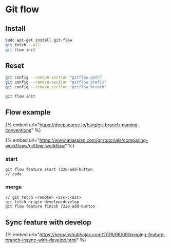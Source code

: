 # Git flow

## Install

```bash
sudo apt-get install git-flow
git fetch --all
git flow init
```

## Reset

```bash
git config --remove-section "gitflow.path"
git config --remove-section "gitflow.prefix"
git config --remove-section "gitflow.branch"

git flow init
```

## Flow example

{% embed url="https://deepsource.io/blog/git-branch-naming-conventions" %}

{% embed url="https://www.atlassian.com/git/tutorials/comparing-workflows/gitflow-workflow" %}

### start

```
git flow feature start 7220-add-button
// code
```

### merge

```
// git fetch <remote> <src>:<dst>
git fetch origin develop:develop
git flow feature finish 7220-add-button
```

## Sync feature with develop

{% embed url="https://hemanshubhojak.com/2016/06/09/keeping-feature-branch-insync-with-develop.html" %}
